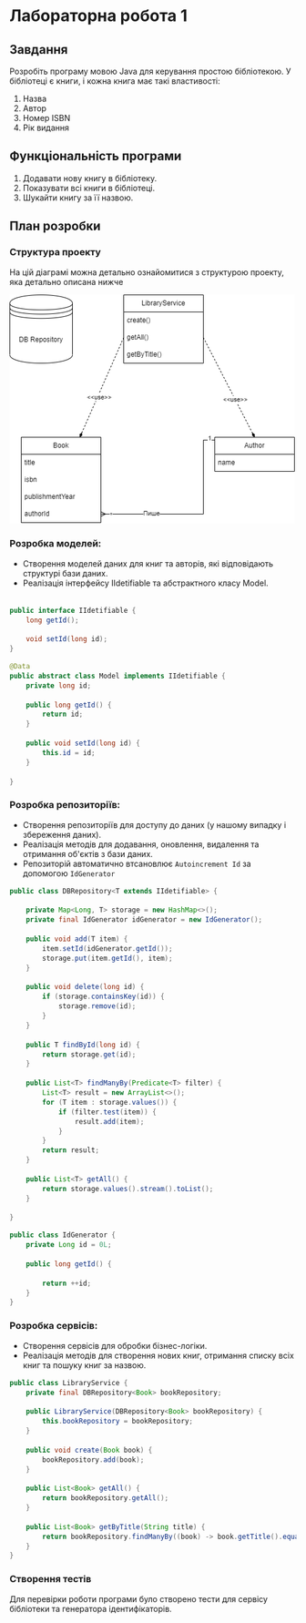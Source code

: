 # Лабораторна робота 1

## Завдання

Розробіть програму мовою Java для керування простою бібліотекою.
У бібліотеці є книги, і кожна книга має такі властивості:

1. Назва
2. Автор
3. Номер ISBN
4. Рік видання

## Функціональність програми

1. Додавати нову книгу в бібліотеку.
2. Показувати всі книги в бібліотеці.
3. Шукайти книгу за її назвою.

## План розробки

### Структура проекту

На цій діаграмі можна детально ознайомитися з структурою проекту, яка детально описана нижче

![Diagram](./diagrams/lb-1.png)

### Розробка моделей:

- Створення моделей даних для книг та авторів, які відповідають структурі бази даних.
- Реалізація інтерфейсу IIdetifiable та абстрактного класу Model.

```java

public interface IIdetifiable {
    long getId();

    void setId(long id);
}

```

```java
@Data
public abstract class Model implements IIdetifiable {
    private long id;

    public long getId() {
        return id;
    }

    public void setId(long id) {
        this.id = id;
    }

}
```

### Розробка репозиторіїв:

- Створення репозиторіїв для доступу до даних (у нашому випадку і збереження даних).
- Реалізація методів для додавання, оновлення, видалення та отримання об'єктів з бази даних.
- Репозиторій автоматично втсановлює `Autoincrement Id` за допомогою `IdGenerator`

```java
public class DBRepository<T extends IIdetifiable> {

    private Map<Long, T> storage = new HashMap<>();
    private final IdGenerator idGenerator = new IdGenerator();

    public void add(T item) {
        item.setId(idGenerator.getId());
        storage.put(item.getId(), item);
    }

    public void delete(long id) {
        if (storage.containsKey(id)) {
            storage.remove(id);
        }
    }

    public T findById(long id) {
        return storage.get(id);
    }

    public List<T> findManyBy(Predicate<T> filter) {
        List<T> result = new ArrayList<>();
        for (T item : storage.values()) {
            if (filter.test(item)) {
                result.add(item);
            }
        }
        return result;
    }

    public List<T> getAll() {
        return storage.values().stream().toList();
    }

}
```

```java
public class IdGenerator {
    private Long id = 0L;

    public long getId() {

        return ++id;
    }
}
```

### Розробка сервісів:

- Створення сервісів для обробки бізнес-логіки.
- Реалізація методів для створення нових книг, отримання списку всіх книг та пошуку книг за назвою.

```java
public class LibraryService {
    private final DBRepository<Book> bookRepository;

    public LibraryService(DBRepository<Book> bookRepository) {
        this.bookRepository = bookRepository;
    }

    public void create(Book book) {
        bookRepository.add(book);
    }

    public List<Book> getAll() {
        return bookRepository.getAll();
    }

    public List<Book> getByTitle(String title) {
        return bookRepository.findManyBy((book) -> book.getTitle().equalsIgnoreCase(title));
    }
}

```

### Створення тестів

Для перевірки роботи програми було створено тести для сервісу бібліотеки та генератора ідентифікаторів.
